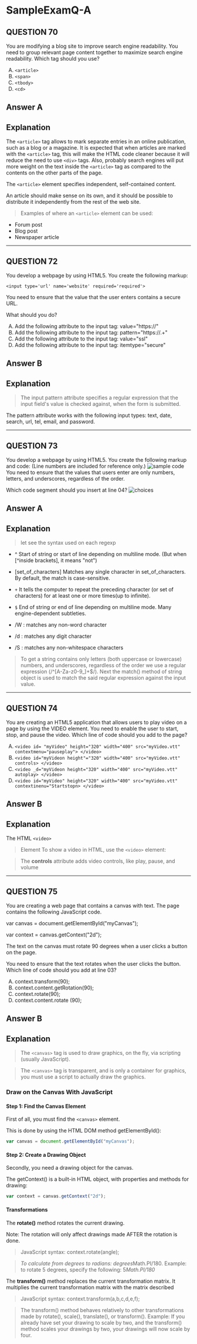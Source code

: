 <style type="text/css">
    ol { list-style-type: upper-alpha; }
</style>
# SampleExamQ-A

## QUESTION 70
You are modifying a blog site to improve search engine readability.
You need to group relevant page content together to maximize search engine readability.
Which tag should you use?
1. `<article>`
2. `<span>`
3. `<tbody>`
4. `<cd>`
## Answer A
## Explanation
   The `<article>` tag allows to mark separate entries in an online publication, such as a blog or a magazine. It is expected that when articles are marked with the `<article>` tag, this will make the HTML code cleaner because it will reduce the need to use `<div>` tags. Also, probably search engines will put more weight on the text inside the `<article>` tag as compared to the contents on the other parts of the page.
  
  The `<article>` element specifies independent, self-contained content.

An article should make sense on its own, and it should be possible to distribute it independently from the rest of the web site.

> Examples of where an `<article>` element can be used:

* Forum post
* Blog post
* Newspaper article
___

## QUESTION 72
You develop a webpage by using HTML5. You create the following markup:

`<input type='url' name='website' required='required'>` 

You need to ensure that the value that the user enters contains a secure URL.

What should you do?
1. Add the following attribute to the input tag: value="https://"
2. Add the following attribute to the input tag: pattern="https://.+"
3. Add the following attribute to the input tag: value="ssl"
4. Add the following attribute to the input tag: itemtype="secure"
## Answer B
## Explanation
>The input pattern attribute specifies a regular expression that the input field's value is checked against, when the form is submitted.

The pattern attribute works with the following input types: text, date, search, url, tel, email, and password.
___
## QUESTION 73
You develop a webpage by using HTML5. You create the following markup and code: (Line numbers are included for reference only.)
![sample code](https://github.com/bereketkibru/sampleExamQ-A/blob/master/img/73.PNG)
You need to ensure that the values that users enter are only numbers, letters, and underscores, regardless of the order.

Which code segment should you insert at line 04?
![choices](https://github.com/bereketkibru/sampleExamQ-A/blob/master/img/73c.PNG)
## Answer A
## Explanation
>let see the syntax used on each regexp

* ^ Start of string or start of line depending on multiline mode. (But when [^inside brackets], it means "not")

* [set_of_characters] Matches any single character in set_of_characters. By default, the match is case-sensitive.

* `+` It tells the computer to repeat the preceding character (or set of characters) for at least one or more times(up to infinite).

* `$`	End of string or end of line depending on multiline mode. Many engine-dependent subtleties.

* /W : matches any non-word character

* /d : matches any digit character
* /S : matches any non-whitespace characters

>To get a string contains only letters (both uppercase or lowercase)  numbers, and underscores, regardless of the order we use a regular expression  (/^[A-Za-z0-9_]+$/).
 Next the match() method of string object is used to match the said regular expression against the input value.
 ___

 ## QUESTION 74
You are creating an HTML5 application that allows users to play video on a page by using the VIDEO element.
You need to enable the user to start, stop, and pause the video.
Which line of code should you add to the page?
1. `<video id= "myVideo" height="320" width="400" src="myVideo.vtt" contextmenu="pauseplay"> </video>`
2. `<video id="myVideon height"="320" width="400" src="myVideo.vtt" controls> </video>`
3. `<video _d="myVideon height="320" width="400" src="myVideo.vtt" autoplay> </video>`
4. `<video id="myVideo" height="320" width="400" src="myVideo.vtt" contextinenu="Startstopn> </video>`
## Answer B
## Explanation
The HTML `<video>` 

>Element To show a video in HTML, use the `<video>` element:

>The __controls__ attribute adds video controls, like play, pause, and volume

___
## QUESTION 75
You are creating a web page that contains a canvas with text.
The page contains the following JavaScript code. 

var canvas = document.getElementById("myCanvas");

var context = canvas.getContext("2d");

The text on the canvas must rotate 90 degrees when a user clicks a button on the page.

You need to ensure that the text rotates when the user clicks the button.
Which line of code should you add at line 03?
1. context.transform(90);
2. context.content.getRotation(90);
3. context.rotate(90);
4. context.content.rotate (90);
## Answer B
## Explanation
>The `<canvas>` tag is used to draw graphics, on the fly, via scripting (usually JavaScript).

>The `<canvas>` tag is transparent, and is only a container for graphics, you must use a script to actually draw the graphics.

### Draw on the Canvas With JavaScript 

#### Step 1: Find the Canvas Element

First of all, you must find the `<canvas>` element.

This is done by using the HTML DOM method getElementById():
```javascript
var canvas = document.getElementById("myCanvas");
```
#### Step 2: Create a Drawing Object

Secondly, you need a drawing object for the canvas.

The getContext() is a built-in HTML object, with properties and methods for drawing:

```javascript
var context = canvas.getContext("2d");
```

#### Transformations

The __rotate()__ method rotates the current drawing.

Note: The rotation will only affect drawings made AFTER the rotation is done.

>JavaScript syntax:	  context.rotate(angle);

>*To calculate from degrees to radians: degrees*Math.PI/180.
Example: to rotate 5 degrees, specify the following: 5*Math.PI/180*

The __transform()__ method replaces the current transformation matrix. It multiplies the current transformation matrix with the matrix described 
>JavaScript syntax:	context.transform(a,b,c,d,e,f);

>The transform() method behaves relatively to other transformations made by rotate(), scale(), translate(), or transform(). Example: If you already have set your drawing to scale by two, and the transform() method scales your drawings by two, your drawings will now scale by four.